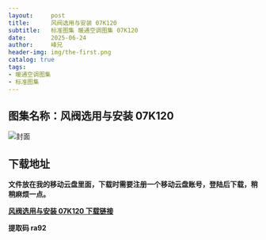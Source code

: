 ```yaml
---
layout:     post
title:      风阀选用与安装 07K120
subtitle:   标准图集 暖通空调图集 07K120
date:       2025-06-24
author:     峰兄
header-img: img/the-first.png
catalog: true
tags:
- 暖通空调图集
- 标准图集
---
```

## 图集名称：风阀选用与安装 07K120
![封面](https://pic1.imgdb.cn/item/6858f5a158cb8da5c864ef9b.jpg)


## 下载地址 ##
**文件放在我的移动云盘里面，下载时需要注册一个移动云盘账号，登陆后下载，稍稍麻烦一点。**  
  
[**风阀选用与安装 07K120 下载链接**](https://caiyun.139.com/w/i/2nQQTKLMyMc4n)


**提取码 ra92**

